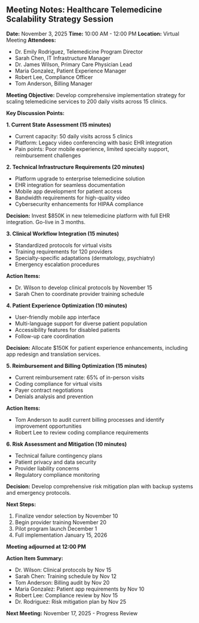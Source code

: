 ## Meeting Notes: Healthcare Telemedicine Scalability Strategy Session

**Date:** November 3, 2025
**Time:** 10:00 AM - 12:00 PM
**Location:** Virtual Meeting
**Attendees:**
- Dr. Emily Rodriguez, Telemedicine Program Director
- Sarah Chen, IT Infrastructure Manager
- Dr. James Wilson, Primary Care Physician Lead
- Maria Gonzalez, Patient Experience Manager
- Robert Lee, Compliance Officer
- Tom Anderson, Billing Manager

**Meeting Objective:**
Develop comprehensive implementation strategy for scaling telemedicine services to 200 daily visits across 15 clinics.

**Key Discussion Points:**

**1. Current State Assessment (15 minutes)**
- Current capacity: 50 daily visits across 5 clinics
- Platform: Legacy video conferencing with basic EHR integration
- Pain points: Poor mobile experience, limited specialty support, reimbursement challenges

**2. Technical Infrastructure Requirements (20 minutes)**
- Platform upgrade to enterprise telemedicine solution
- EHR integration for seamless documentation
- Mobile app development for patient access
- Bandwidth requirements for high-quality video
- Cybersecurity enhancements for HIPAA compliance

**Decision:** Invest $850K in new telemedicine platform with full EHR integration. Go-live in 3 months.

**3. Clinical Workflow Integration (15 minutes)**
- Standardized protocols for virtual visits
- Training requirements for 120 providers
- Specialty-specific adaptations (dermatology, psychiatry)
- Emergency escalation procedures

**Action Items:**
- Dr. Wilson to develop clinical protocols by November 15
- Sarah Chen to coordinate provider training schedule

**4. Patient Experience Optimization (10 minutes)**
- User-friendly mobile app interface
- Multi-language support for diverse patient population
- Accessibility features for disabled patients
- Follow-up care coordination

**Decision:** Allocate $150K for patient experience enhancements, including app redesign and translation services.

**5. Reimbursement and Billing Optimization (15 minutes)**
- Current reimbursement rate: 65% of in-person visits
- Coding compliance for virtual visits
- Payer contract negotiations
- Denials analysis and prevention

**Action Items:**
- Tom Anderson to audit current billing processes and identify improvement opportunities
- Robert Lee to review coding compliance requirements

**6. Risk Assessment and Mitigation (10 minutes)**
- Technical failure contingency plans
- Patient privacy and data security
- Provider liability concerns
- Regulatory compliance monitoring

**Decision:** Develop comprehensive risk mitigation plan with backup systems and emergency protocols.

**Next Steps:**
1. Finalize vendor selection by November 10
2. Begin provider training November 20
3. Pilot program launch December 1
4. Full implementation January 15, 2026

**Meeting adjourned at 12:00 PM**

**Action Item Summary:**
- Dr. Wilson: Clinical protocols by Nov 15
- Sarah Chen: Training schedule by Nov 12
- Tom Anderson: Billing audit by Nov 20
- Maria Gonzalez: Patient app requirements by Nov 10
- Robert Lee: Compliance review by Nov 15
- Dr. Rodriguez: Risk mitigation plan by Nov 25

**Next Meeting:** November 17, 2025 - Progress Review
